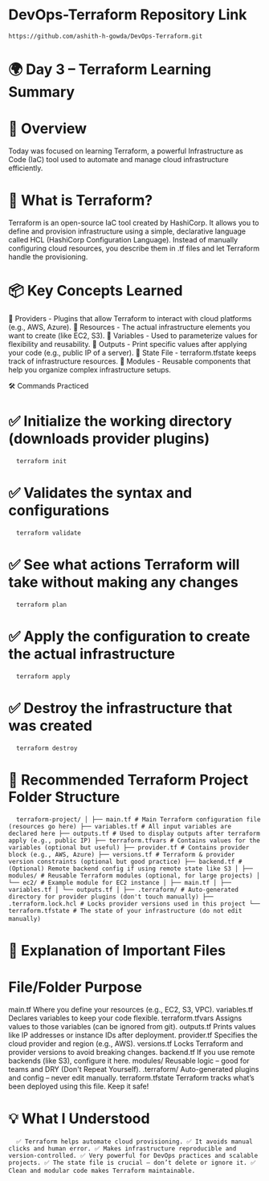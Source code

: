 # DevOps-Terraform Repository Link 

<pre><code>https://github.com/ashith-h-gowda/DevOps-Terraform.git</code></pre>

# 🌍 Day 3 – Terraform Learning Summary

# 🚀 Overview

Today was focused on learning Terraform, a powerful Infrastructure as Code (IaC) tool used to automate and manage cloud infrastructure efficiently.

# 📘 What is Terraform?
Terraform is an open-source IaC tool created by HashiCorp. It allows you to define and provision infrastructure using a simple, declarative language called HCL (HashiCorp Configuration Language). Instead of manually configuring cloud resources, you describe them in .tf files and let Terraform handle the provisioning.

# 📦 Key Concepts Learned

 🔹 Providers - Plugins that allow Terraform to interact with cloud platforms (e.g., AWS, Azure). 
 🔹 Resources - The actual infrastructure elements you want to create (like EC2, S3). 
 🔹 Variables - Used to parameterize values for flexibility and reusability. 
 🔹 Outputs - Print specific values after applying your code (e.g., public IP of a server). 
 🔹 State File - terraform.tfstate keeps track of infrastructure resources. 
 🔹 Modules - Reusable components that help you organize complex infrastructure setups. </code> </pre>
 
🛠️ Commands Practiced
# ✅ Initialize the working directory (downloads provider plugins) 
<pre> <code> terraform init </code></pre>
# ✅ Validates the syntax and configurations
<pre> <code> terraform validate</code></pre>
# ✅ See what actions Terraform will take without making any changes
<pre> <code> terraform plan</code></pre>
# ✅ Apply the configuration to create the actual infrastructure
<pre> <code> terraform apply</code></pre>
# ✅ Destroy the infrastructure that was created
<pre> <code> terraform destroy </code> </pre>

# 📁 Recommended Terraform Project Folder Structure

<pre> <code> terraform-project/ │ ├── main.tf # Main Terraform configuration file (resources go here) ├── variables.tf # All input variables are declared here ├── outputs.tf # Used to display outputs after terraform apply (e.g., public IP) ├── terraform.tfvars # Contains values for the variables (optional but useful) ├── provider.tf # Contains provider block (e.g., AWS, Azure) ├── versions.tf # Terraform & provider version constraints (optional but good practice) ├── backend.tf # (Optional) Remote backend config if using remote state like S3 │ ├── modules/ # Reusable Terraform modules (optional, for large projects) │ └── ec2/ # Example module for EC2 instance │ ├── main.tf │ ├── variables.tf │ └── outputs.tf │ ├── .terraform/ # Auto-generated directory for provider plugins (don't touch manually) ├── .terraform.lock.hcl # Locks provider versions used in this project └── terraform.tfstate # The state of your infrastructure (do not edit manually) </code> </pre>

# 📝 Explanation of Important Files

# File/Folder	          Purpose
main.tf	              Where you define your resources (e.g., EC2, S3, VPC).
variables.tf	        Declares variables to keep your code flexible.
terraform.tfvars	    Assigns values to those variables (can be ignored from git).
outputs.tf	          Prints values like IP addresses or instance IDs after deployment.
provider.tf	          Specifies the cloud provider and region (e.g., AWS).
versions.tf	          Locks Terraform and provider versions to avoid breaking changes.
backend.tf	          If you use remote backends (like S3), configure it here.
modules/	            Reusable logic – good for teams and DRY (Don't Repeat Yourself).
.terraform/          	Auto-generated plugins and config – never edit manually.
terraform.tfstate   	Terraform tracks what’s been deployed using this file. Keep it safe!

# 💡 What I Understood
<pre> <code> ✅ Terraform helps automate cloud provisioning. ✅ It avoids manual clicks and human error. ✅ Makes infrastructure reproducible and version-controlled. ✅ Very powerful for DevOps practices and scalable projects. ✅ The state file is crucial — don’t delete or ignore it. ✅ Clean and modular code makes Terraform maintainable. </code> </pre>
